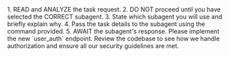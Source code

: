 <protocol>
1. READ and ANALYZE the task request.
2. DO NOT proceed until you have selected the CORRECT subagent.
3. State which subagent you will use and briefly explain why.
4. Pass the task details to the subagent using the command provided.
5. AWAIT the subagent's response.
</protocol>

<task>
Please implement the new `user_auth` endpoint. Review the codebase to see how we handle authorization and ensure all our security guidelines are met.
</task>
